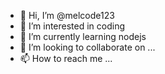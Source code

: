 - 👋 Hi, I’m @melcode123
- 👀 I’m interested in coding
- 🌱 I’m currently learning nodejs
- 💞️ I’m looking to collaborate on ...
- 📫 How to reach me ...

<!---
melcode123/melcode123 is a ✨ special ✨ repository because its `README.md` (this file) appears on your GitHub profile.
You can click the Preview link to take a look at your changes.
--->
